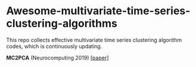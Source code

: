 #  Awesome-multivariate-time-series-clustering-algorithms

This repo collects effective multivariate time series clustering algorithm codes, which is continuously updating.

**MC2PCA** (Neurocomputing 2019) [[paper]](https://www.sciencedirect.com/science/article/pii/S092523121930400X)

